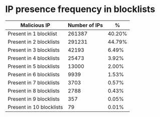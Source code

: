 # IP presence frequency in blocklists
| Malicious IP | Number of IPs | % |
|----|----|----|
| Present in 1 blocklist | 261387 | 40.20% |
| Present in 2 blocklists | 291231 | 44.79% |
| Present in 3 blocklists | 42193 | 6.49% |
| Present in 4 blocklists | 25473 | 3.92% |
| Present in 5 blocklists | 13000 | 2.00% |
| Present in 6 blocklists | 9939 | 1.53% |
| Present in 7 blocklists | 3703 | 0.57% |
| Present in 8 blocklists | 2788 | 0.43% |
| Present in 9 blocklists | 357 | 0.05% |
| Present in 10 blocklists | 79 | 0.01% |
